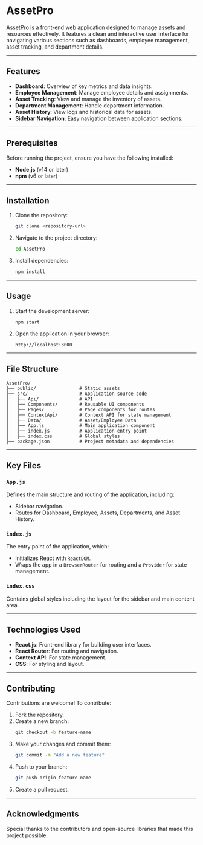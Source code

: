 # AssetPro

AssetPro is a front-end web application designed to manage assets and resources effectively. It features a clean and interactive user interface for navigating various sections such as dashboards, employee management, asset tracking, and department details.

---

## Features

- **Dashboard**: Overview of key metrics and data insights.
- **Employee Management**: Manage employee details and assignments.
- **Asset Tracking**: View and manage the inventory of assets.
- **Department Management**: Handle department information.
- **Asset History**: View logs and historical data for assets.
- **Sidebar Navigation**: Easy navigation between application sections.

---

## Prerequisites

Before running the project, ensure you have the following installed:

- **Node.js** (v14 or later)
- **npm** (v6 or later)

---

## Installation

1. Clone the repository:
   ```bash
   git clone <repository-url>
   ```

2. Navigate to the project directory:
   ```bash
   cd AssetPro
   ```

3. Install dependencies:
   ```bash
   npm install
   ```

---

## Usage

1. Start the development server:
   ```bash
   npm start
   ```

2. Open the application in your browser:
   ```
   http://localhost:3000
   ```

---

## File Structure

```
AssetPro/
├── public/                # Static assets
├── src/                   # Application source code
│   ├── Api/               # API
│   ├── Components/        # Reusable UI components
│   ├── Pages/             # Page components for routes
│   ├── ContextApi/        # Context API for state management
│   ├── Data/              # Asset/Employee Data 
│   ├── App.js             # Main application component
│   ├── index.js           # Application entry point
│   ├── index.css          # Global styles
├── package.json           # Project metadata and dependencies
```

---

## Key Files

### `App.js`
Defines the main structure and routing of the application, including:
- Sidebar navigation.
- Routes for Dashboard, Employee, Assets, Departments, and Asset History.

### `index.js`
The entry point of the application, which:
- Initializes React with `ReactDOM`.
- Wraps the app in a `BrowserRouter` for routing and a `Provider` for state management.

### `index.css`
Contains global styles including the layout for the sidebar and main content area.

---

## Technologies Used

- **React.js**: Front-end library for building user interfaces.
- **React Router**: For routing and navigation.
- **Context API**: For state management.
- **CSS**: For styling and layout.

---

## Contributing

Contributions are welcome! To contribute:

1. Fork the repository.
2. Create a new branch:
   ```bash
   git checkout -b feature-name
   ```
3. Make your changes and commit them:
   ```bash
   git commit -m "Add a new feature"
   ```
4. Push to your branch:
   ```bash
   git push origin feature-name
   ```
5. Create a pull request.

---

## Acknowledgments

Special thanks to the contributors and open-source libraries that made this project possible.

